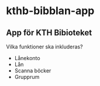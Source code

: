 # kthb-bibblan-app

## App för KTH Bibioteket

Vilka funktioner ska inkluderas?
- Lånekonto
- Lån
- Scanna böcker
- Grupprum


